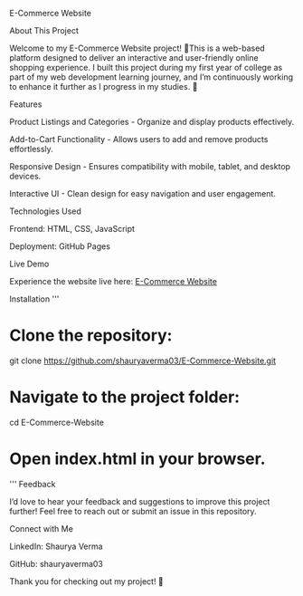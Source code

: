 E-Commerce Website

About This Project

Welcome to my E-Commerce Website project! 🎉This is a web-based platform designed to deliver an interactive and user-friendly online shopping experience. I built this project during my first year of college as part of my web development learning journey, and I’m continuously working to enhance it further as I progress in my studies. 🚀

Features

Product Listings and Categories - Organize and display products effectively.

Add-to-Cart Functionality - Allows users to add and remove products effortlessly.

Responsive Design - Ensures compatibility with mobile, tablet, and desktop devices.

Interactive UI - Clean design for easy navigation and user engagement.

Technologies Used

Frontend: HTML, CSS, JavaScript

Deployment: GitHub Pages

Live Demo

Experience the website live here: [E-Commerce Website](https://shauryaverma03.github.io/E-Commerce-Website/)

Installation
'''
# Clone the repository:
git clone https://github.com/shauryaverma03/E-Commerce-Website.git

# Navigate to the project folder:
cd E-Commerce-Website

# Open index.html in your browser.
'''
Feedback

I’d love to hear your feedback and suggestions to improve this project further! Feel free to reach out or submit an issue in this repository.

Connect with Me

LinkedIn: Shaurya Verma

GitHub: shauryaverma03

Thank you for checking out my project! 🌟
